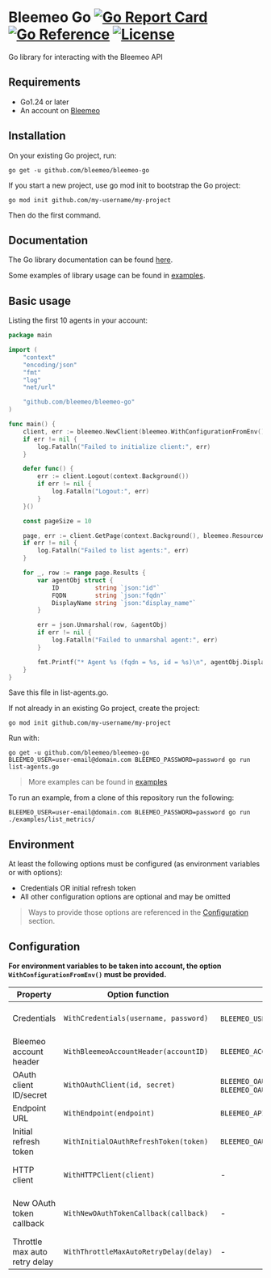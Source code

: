 # Bleemeo Go [![Go Report Card](https://goreportcard.com/badge/github.com/bleemeo/bleemeo-go)](https://goreportcard.com/report/github.com/bleemeo/bleemeo-go) [![Go Reference](https://pkg.go.dev/badge/github.com/bleemeo/bleemeo-go.svg)](https://pkg.go.dev/github.com/bleemeo/bleemeo-go) [![License](https://img.shields.io/badge/license-Apache%202.0-blue.svg)](https://github.com/bleemeo/bleemeo-go/blob/main/LICENSE)

Go library for interacting with the Bleemeo API

## Requirements

- Go1.24 or later
- An account on [Bleemeo](https://bleemeo.com/)

## Installation

On your existing Go project, run:

```
go get -u github.com/bleemeo/bleemeo-go
```

If you start a new project, use go mod init to bootstrap the Go project:

```
go mod init github.com/my-username/my-project
```

Then do the first command.

## Documentation

The Go library documentation can be found [here](https://pkg.go.dev/github.com/bleemeo/bleemeo-go).

Some examples of library usage can be found in [examples](./examples).

## Basic usage

Listing the first 10 agents in your account:

```go
package main

import (
	"context"
	"encoding/json"
	"fmt"
	"log"
	"net/url"

	"github.com/bleemeo/bleemeo-go"
)

func main() {
	client, err := bleemeo.NewClient(bleemeo.WithConfigurationFromEnv())
	if err != nil {
		log.Fatalln("Failed to initialize client:", err)
	}

	defer func() {
		err := client.Logout(context.Background())
		if err != nil {
			log.Fatalln("Logout:", err)
		}
	}()

	const pageSize = 10

	page, err := client.GetPage(context.Background(), bleemeo.ResourceAgent, 1, pageSize, url.Values{"active": {"true"}})
	if err != nil {
		log.Fatalln("Failed to list agents:", err)
	}

	for _, row := range page.Results {
		var agentObj struct {
			ID          string `json:"id"`
			FQDN        string `json:"fqdn"`
			DisplayName string `json:"display_name"`
		}

		err = json.Unmarshal(row, &agentObj)
		if err != nil {
			log.Fatalln("Failed to unmarshal agent:", err)
		}

		fmt.Printf("* Agent %s (fqdn = %s, id = %s)\n", agentObj.DisplayName, agentObj.FQDN, agentObj.ID)
	}
}
```

Save this file in list-agents.go.

If not already in an existing Go project, create the project:

```
go mod init github.com/my-username/my-project
```

Run with:

```
go get -u github.com/bleemeo/bleemeo-go
BLEEMEO_USER=user-email@domain.com BLEEMEO_PASSWORD=password go run list-agents.go
```

> More examples can be found in [examples](./examples)

To run an example, from a clone of this repository run the following:

```
BLEEMEO_USER=user-email@domain.com BLEEMEO_PASSWORD=password go run ./examples/list_metrics/
```

## Environment

At least the following options must be configured (as environment variables or with options):

- Credentials OR initial refresh token
- All other configuration options are optional and may be omitted

> Ways to provide those options are referenced in the [Configuration](#configuration) section.

## Configuration

**For environment variables to be taken into account, the option `WithConfigurationFromEnv()` must be provided.**

| Property                      | Option function                        | Env variable(s)                                           | Default values                                                                                   |
|-------------------------------|----------------------------------------|-----------------------------------------------------------|--------------------------------------------------------------------------------------------------|
| Credentials                   | `WithCredentials(username, password)`  | `BLEEMEO_USER` & `BLEEMEO_PASSWORD`                       | None. This option is required (unless initial refresh token is used)                             |
| Bleemeo account header        | `WithBleemeoAccountHeader(accountID)`  | `BLEEMEO_ACCOUNT_ID`                                      | The first account associated with used credentials.                                              |
| OAuth client ID/secret        | `WithOAuthClient(id, secret)`          | `BLEEMEO_OAUTH_CLIENT_ID` & `BLEEMEO_OAUTH_CLIENT_SECRET` | The default SDK OAuth client ID                                                                  |
| Endpoint URL                  | `WithEndpoint(endpoint)`               | `BLEEMEO_API_URL`                                         | `https://api.bleemeo.com`                                                                        |
| Initial refresh token         | `WithInitialOAuthRefreshToken(token)`  | `BLEEMEO_OAUTH_INITIAL_REFRESH_TOKEN`                     | None. This is an alternative to username & password credentials.                                 |
| HTTP client                   | `WithHTTPClient(client)`               | -                                                         | None. This option allow to customize behavior of the HTTP client.                                |
| New OAuth token callback      | `WithNewOAuthTokenCallback(callback)`  | -                                                         | None. This option allow to get access to refresh token, useful for initial refresh token option. |
| Throttle max auto retry delay | `WithThrottleMaxAutoRetryDelay(delay)` | -                                                         | 1 minute.                                                                                        |
